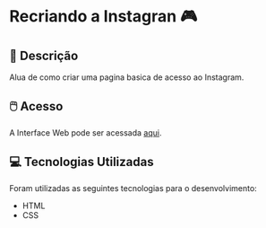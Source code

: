# Recriando a Instagran 🎮
## 📃 Descrição


Alua de como criar uma pagina basica de acesso ao Instagram.


## 🖱️ Acesso


A Interface Web pode ser acessada [aqui](http://www.thenilson.com/instagrando/).


## 💻 Tecnologias Utilizadas


Foram utilizadas as seguintes tecnologias para o desenvolvimento:

- HTML
- CSS





